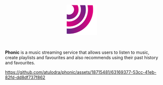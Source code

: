 <!-- ![phonic logo](/public/Asset%209.svg?raw=true 'Phonic') -->

<img style="width:100px;height:100px;margin:auto;display:block" alt="phonic logo" src="public/Asset%209%201.svg"/>

<br>
<br>

**Phonic** is a music streaming service that allows users to listen to music, create playlists and favourites and also recommends using their past history and favourites.


https://github.com/atulodra/phonic/assets/18715481/63169377-53cc-41eb-82fd-dd8df737f862

